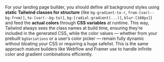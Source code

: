 For your landing page builder, you should define all background styles using **static Tailwind classes for structure** (like `bg-gradient-to-r`, `from-[var(--bg-from)]`, `to-[var(--bg-to)]`, `bg-[radial-gradient(...)]`, `blur-[160px]`) and feed the **actual colors** through **CSS variables** at runtime. This way, Tailwind always sees the class names at build time, ensuring they’re included in the generated CSS, while the color values — whether from your prebuilt `bgVariations` or a user’s color picker — remain fully dynamic without bloating your CSS or requiring a huge safelist. This is the same approach mature builders like Webflow and Framer use to handle infinite color and gradient combinations efficiently.
